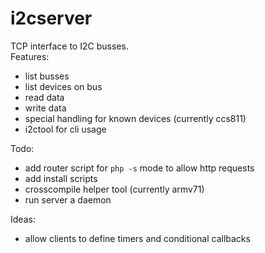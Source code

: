 # i2cserver
TCP interface to I2C busses.    
Features:
* list busses
* list devices on bus
* read data
* write data
* special handling for known devices (currently ccs811)
* i2ctool for cli usage

Todo:
* add router script for `php -s` mode to allow http requests
* add install scripts
* crosscompile helper tool (currently armv71)
* run server a daemon

Ideas:
* allow clients to define timers and conditional callbacks
